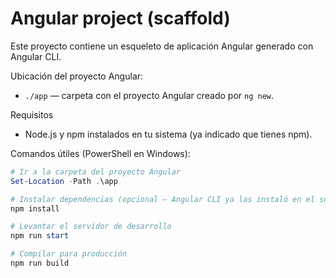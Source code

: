 # Angular project (scaffold)

Este proyecto contiene un esqueleto de aplicación Angular generado con Angular CLI.

Ubicación del proyecto Angular:

- `./app` — carpeta con el proyecto Angular creado por `ng new`.

Requisitos

- Node.js y npm instalados en tu sistema (ya indicado que tienes npm).

Comandos útiles (PowerShell en Windows):

```powershell
# Ir a la carpeta del proyecto Angular
Set-Location -Path .\app

# Instalar dependencias (opcional — Angular CLI ya las instaló en el scaffold)
npm install

# Levantar el servidor de desarrollo
npm run start

# Compilar para producción
npm run build
```


